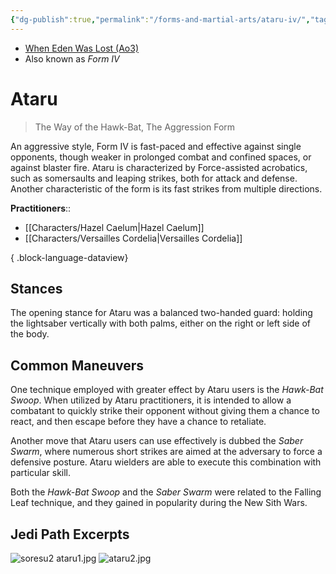 ```yaml
---
{"dg-publish":true,"permalink":"/forms-and-martial-arts/ataru-iv/","tags":["form"]}
---
```


- [When Eden Was Lost (Ao3)](https://archiveofourown.org/works/19334440/chapters/45992584)
- Also known as *Form IV*
# Ataru
>The Way of the Hawk-Bat, The Aggression Form

An aggressive style, Form IV is fast-paced and effective against single opponents, though weaker in prolonged combat and confined spaces, or against blaster fire. Ataru is characterized by Force-assisted acrobatics, such as somersaults and leaping strikes, both for attack and defense. Another characteristic of the form is its fast strikes from multiple directions. 

**Practitioners**::
- [[Characters/Hazel Caelum\|Hazel Caelum]]
- [[Characters/Versailles Cordelia\|Versailles Cordelia]]

{ .block-language-dataview}
## Stances
The opening stance for Ataru was a balanced two-handed guard: holding the lightsaber vertically with both palms, either on the right or left side of the body.

## Common Maneuvers
One technique employed with greater effect by Ataru users is the *Hawk-Bat Swoop*. When utilized by Ataru practitioners, it is intended to allow a combatant to quickly strike their opponent without giving them a chance to react, and then escape before they have a chance to retaliate. 

Another move that Ataru users can use effectively is dubbed the *Saber Swarm*, where numerous short strikes are aimed at the adversary to force a defensive posture. Ataru wielders are able to execute this combination with particular skill.

Both the *Hawk-Bat Swoop* and the *Saber Swarm* were related to the Falling Leaf technique, and they gained in popularity during the New Sith Wars.

## Jedi Path Excerpts
![soresu2 ataru1.jpg](/img/user/Photos/soresu2%20ataru1.jpg)
![ataru2.jpg](/img/user/Photos/ataru2.jpg)

